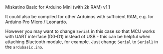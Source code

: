 Miskatino Basic for Arduino Mini (with 2k RAM) v1.1

It could also be compiled for other Arduinos with sufficient RAM,
e.g. for Arduino Pro Micro / Leonardo.

However you may want to change `Serial` in this case so that MCU
works with UART interface (D0-D1) instead of USB - this can be
helpful when attaching Bluetooth module, for example. Just
change `Serial` to `Serial1` in the `ardubasic.ino`.




